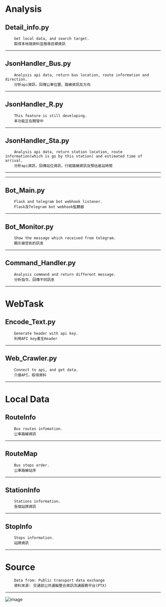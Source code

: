 Analysis
===
Detail_info.py
---
        Get local data, and search target.
        取得本地端資料並搜尋目標資訊

---
JsonHandler_Bus.py
---
        Analysis api data, return bus location, route information and direction.
        分析api資訊，回傳公車位置、路線資訊及方向

---
JsonHandler_R.py
---
        This feature is still developing.
        本功能正在開發中

---
JsonHandler_Sta.py
---
        Analysis api data, return station location, route information(which is go by this station) and estimated time of arrival.
        分析api資訊，回傳站位資訊，行經路線資訊及預估進站時間

---
---

Bot_Main.py
---
        Flask and telegram bot webhook listener.
        Flask及Telegram bot webhook監聽器

---
Bot_Monitor.py
---
        Show the message which received from telegram.
        顯示接受到的訊息

---
Command_Handler.py
---
        Analysis command and return different message.
        分析指令，回傳不同訊息

---

WebTask
===
Encode_Text.py
---
        Generate header with api key.
        利用API key產生Header

---
Web_Crawler.py
---
        Connect to api, and get data.
        介接API，取得資料

---

Local Data
===
RouteInfo
---
        Bus routes infomation.
        公車路線資訊

---
RouteMap
---
        Bus stops order.
        公車路線站序

---
StationInfo
---
        Stations information.
        各個站牌資訊

---
StopInfo
---
        Stops information.
        站牌資訊

---

Source
===
        Data from: Public transport data exchange
        資料來源: 交通部公共運輸整合資訊流通服務平台(PTX)

---
![image](https://ptx.transportdata.tw/PTX/logo.png)